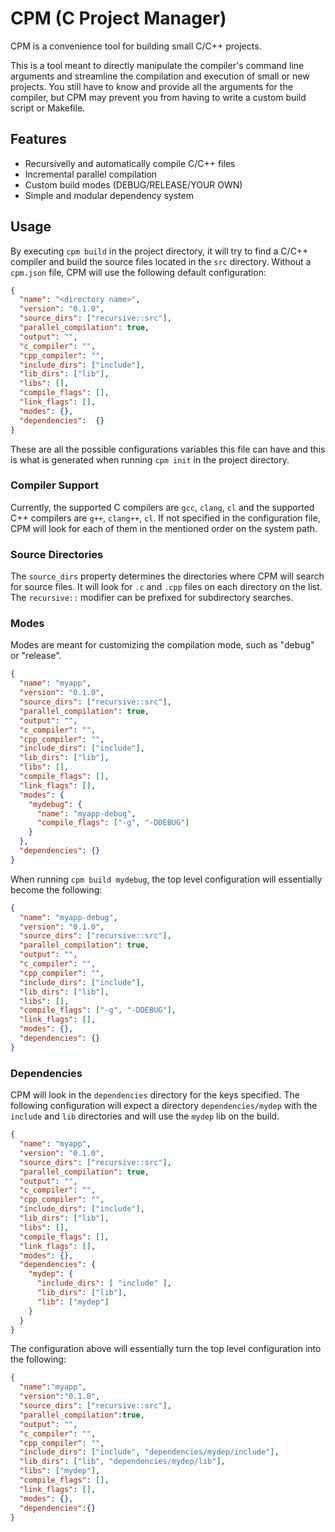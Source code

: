 # CPM (C Project Manager)

CPM is a convenience tool for building small C/C++ projects.

This is a tool meant to directly manipulate the compiler's command line arguments
and streamline the compilation and execution of small or new projects. You still have to know and provide all the arguments for the compiler, but CPM may prevent you from having to write a custom build script or Makefile.

## Features

* Recursivelly and automatically compile C/C++ files
* Incremental parallel compilation
* Custom build modes (DEBUG/RELEASE/YOUR OWN)
* Simple and modular dependency system


## Usage

By executing `cpm build` in the project directory, it will try to find a C/C++ compiler
and build the source files located in the `src` directory. Without a `cpm.json` file, CPM will use the following default configuration:

```json
{
  "name": "<directory name>",
  "version": "0.1.0",
  "source_dirs": ["recursive::src"],
  "parallel_compilation": true,
  "output": "",
  "c_compiler": "",
  "cpp_compiler": "",
  "include_dirs": ["include"],
  "lib_dirs": ["lib"],
  "libs": [],
  "compile_flags": [],
  "link_flags": [],
  "modes": {},
  "dependencies":  {}
}
```

These are all the possible configurations variables this file can have and this is what is generated when running `cpm init` in the project directory.

### Compiler Support

Currently, the supported C compilers are `gcc`, `clang`, `cl` and the supported C++ compilers are `g++`, `clang++`, `cl`. If not specified in the configuration file, CPM will look for each of them in the mentioned order on the system path.


### Source Directories

The `source_dirs` property determines the directories where CPM will search for source files. It will look for `.c` and `.cpp` files on each directory on the list. The `recursive::` modifier can be prefixed for subdirectory searches.

### Modes

Modes are meant for customizing the compilation mode, such as "debug" or "release". 

```json
{
  "name": "myapp",
  "version": "0.1.0",
  "source_dirs": ["recursive::src"],
  "parallel_compilation": true,
  "output": "",
  "c_compiler": "",
  "cpp_compiler": "",
  "include_dirs": ["include"],
  "lib_dirs": ["lib"],
  "libs": [],
  "compile_flags": [],
  "link_flags": [],
  "modes": {
    "mydebug": {
      "name": "myapp-debug",
      "compile_flags": ["-g", "-DDEBUG"]
    }
  },
  "dependencies": {}
}
```

When running `cpm build mydebug`, the top level configuration will essentially become the following:


```json
{
  "name": "myapp-debug",
  "version": "0.1.0",
  "source_dirs": ["recursive::src"],
  "parallel_compilation": true,
  "output": "",
  "c_compiler": "",
  "cpp_compiler": "",
  "include_dirs": ["include"],
  "lib_dirs": ["lib"],
  "libs": [],
  "compile_flags": ["-g", "-DDEBUG"],
  "link_flags": [],
  "modes": {},
  "dependencies": {}
}
```

### Dependencies

CPM will look in the `dependencies` directory for the keys specified. The following configuration will expect a directory `dependencies/mydep` with the `include` and `lib` directories and will use the `mydep` lib on the build.

```json
{
  "name": "myapp",
  "version": "0.1.0",
  "source_dirs": ["recursive::src"],
  "parallel_compilation": true,
  "output": "",
  "c_compiler": "",
  "cpp_compiler": "",
  "include_dirs": ["include"],
  "lib_dirs": ["lib"],
  "libs": [],
  "compile_flags": [],
  "link_flags": [],
  "modes": {},
  "dependencies": {
    "mydep": {
      "include_dirs": [ "include" ],
      "lib_dirs": ["lib"],
      "lib": ["mydep"]
    }
  }
}
```

The configuration above will essentially turn the top level configuration into the following:

```json
{
  "name":"myapp",
  "version":"0.1.0",
  "source_dirs": ["recursive::src"],
  "parallel_compilation":true,
  "output": "",
  "c_compiler": "",
  "cpp_compiler": "",
  "include_dirs": ["include", "dependencies/mydep/include"],
  "lib_dirs": ["lib", "dependencies/mydep/lib"],
  "libs": ["mydep"],
  "compile_flags": [],
  "link_flags": [],
  "modes": {},
  "dependencies":{}
}
```